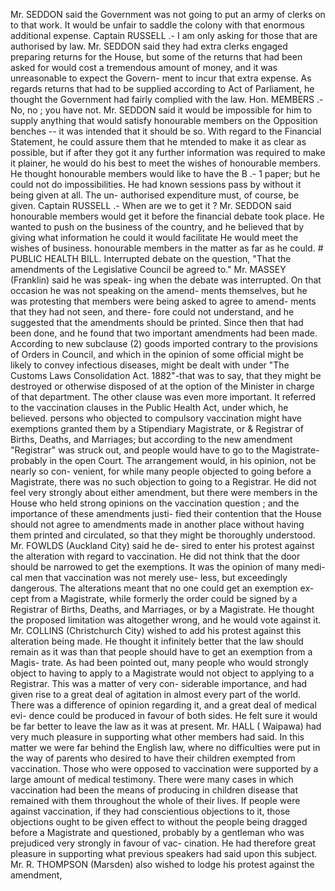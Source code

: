 Mr. SEDDON said the Government was not going to put an army of clerks on to that work. It would be unfair to saddle the colony with that enormous additional expense. Captain RUSSELL .- I am only asking for those that are authorised by law. Mr. SEDDON said they had extra clerks engaged preparing returns for the House, but some of the returns that had been asked for would cost a tremendous amount of money, and it was unreasonable to expect the Govern- ment to incur that extra expense. As regards returns that had to be supplied according to Act of Parliament, he thought the Government had fairly complied with the law. Hon. MEMBERS .- No, no ; you have not. Mr. SEDDON said it would be impossible for him to supply anything that would satisfy honourable members on the Opposition benches -- it was intended that it should be so. With regard to the Financial Statement, he could assure them that he mtended to make it as clear as possible, but if after they got it any further information was required to make it plainer, he would do his best to meet the wishes of honourable members. He thought honourable members would like to have the B .- 1 paper; but he could not do impossibilities. He had known sessions pass by without it being given at all. The un- authorised expenditure must, of course, be given. Captain RUSSELL .- When are we to get it ? Mr. SEDDON said honourable members would get it before the financial debate took place. He wanted to push on the business of the country, and he believed that by giving what information he could it would facilitate He would meet the wishes of business. honourable members in the matter as far as he could. # PUBLIC HEALTH BILL. Interrupted debate on the question, "That the amendments of the Legislative Council be agreed to." Mr. MASSEY (Franklin) said he was speak- ing when the debate was interrupted. On that occasion he was not speaking on the amend- ments themselves, but he was protesting that members were being asked to agree to amend- ments that they had not seen, and there- fore could not understand, and he suggested that the amendments should be printed. Since then that had been done, and he found that two important amendments had been made. According to new subclause (2) goods imported contrary to the provisions of Orders in Council, and which in the opinion of some official might be likely to convey infectious diseases, might be dealt with under "The Customs Laws Consolidation Act. 1882"-that was to say, that they might be destroyed or otherwise disposed of at the option of the Minister in charge of that department. The other clause was even more important. It referred to the vaccination clauses in the Public Health Act, under which, he believed. persons who objected to compulsory vaccination might have exemptions granted them by a Stipendiary Magistrate, or & Registrar of Births, Deaths, and Marriages; but according to the new amendment "Registrar" was struck out, and people would have to go to the Magistrate- probably in the open Court. The arrangement would, in his opinion, not be nearly so con- venient, for while many people objected to going before a Magistrate, there was no such objection to going to a Registrar. He did not feel very strongly about either amendment, but there were members in the House who held strong opinions on the vaccination question ; and the importance of these amendments justi- fied their contention that the House should not agree to amendments made in another place without having them printed and circulated, so that they might be thoroughly understood. Mr. FOWLDS (Auckland City) said he de- sired to enter his protest against the alteration with regard to vaccination. He did not think that the door should be narrowed to get the exemptions. It was the opinion of many medi- cal men that vaccination was not merely use- less, but exceedingly dangerous. The alterations meant that no one could get an exemption ex- cept from a Magistrate, while formerly the order could be signed by a Registrar of Births, Deaths, and Marriages, or by a Magistrate. He thought the proposed limitation was altogether wrong, and he would vote against it. Mr. COLLINS (Christchurch City) wished to add his protest against this alteration being made. He thought it infinitely better that the law should remain as it was than that people should have to get an exemption from a Magis- trate. As had been pointed out, many people who would strongly object to having to apply to a Magistrate would not object to applying to a Registrar. This was a matter of very con- siderable importance, and had given rise to a great deal of agitation in almost every part of the world. There was a difference of opinion regarding it, and a great deal of medical evi- dence could be produced in favour of both sides. He felt sure it would be far better to leave the law as it was at present. Mr. HALL ( Waipawa) had very much pleasure in supporting what other members had said. In this matter we were far behind the English law, where no difficulties were put in the way of parents who desired to have their children exempted from vaccination. Those who were opposed to vaccination were supported by a large amount of medical testimony. There were many cases in which vaccination had been the means of producing in children disease that remained with them throughout the whole of their lives. If people were against vaccination, if they had conscientious objections to it, those objections ought to be given effect to without the people being dragged before a Magistrate and questioned, probably by a gentleman who was prejudiced very strongly in favour of vac- cination. He had therefore great pleasure in supporting what previous speakers had said upon this subject. Mr. R. THOMPSON (Marsden) also wished to lodge his protest against the amendment, 